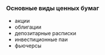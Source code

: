 ### Основные виды ценных бумаг 
- акции
- облигации
- депозитарные расписки
- инвестиционные паи 
- фьючерсы 